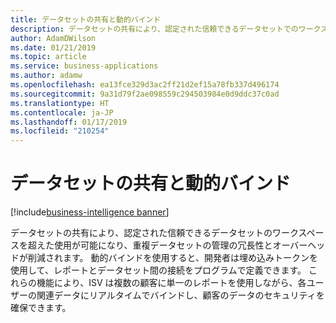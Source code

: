 ```yaml
---
title: データセットの共有と動的バインド
description: データセットの共有により、認定された信頼できるデータセットでのワークスペースを超えた使用が可能になり、重複データセットの管理の冗長性とオーバーヘッドが削減されます。
author: AdamDWilson
ms.date: 01/21/2019
ms.topic: article
ms.service: business-applications
ms.author: adamw
ms.openlocfilehash: ea13fce329d3ac2ff21d2ef15a78fb337d496174
ms.sourcegitcommit: 9a31d79f2ae098559c294503984e0d9ddc37c0ad
ms.translationtype: HT
ms.contentlocale: ja-JP
ms.lasthandoff: 01/17/2019
ms.locfileid: "210254"
---
```

#  <a name="dataset-sharing-and-dynamic-binding"></a>データセットの共有と動的バインド 
[!include[business-intelligence banner](../../includes/business-intelligence.md)]



データセットの共有により、認定された信頼できるデータセットのワークスペースを超えた使用が可能になり、重複データセットの管理の冗長性とオーバーヘッドが削減されます。
動的バインドを使用すると、開発者は埋め込みトークンを使用して、レポートとデータセット間の接続をプログラムで定義できます。 これらの機能により、ISV は複数の顧客に単一のレポートを使用しながら、各ユーザーの関連データにリアルタイムでバインドし、顧客のデータのセキュリティを確保できます。 
